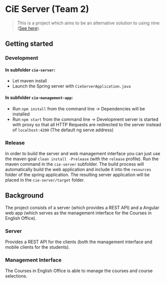 # CiE Server (Team 2)

> This is a project which aims to be an alternative solution to using nine ([See here](https://nine.wi.hm.edu)).

## Getting started

### Development

#### In subfolder `cie-server`:
- Let maven install
- Launch the Spring server with `CieServerApplication.java`

#### In subfolder `cie-management-app`:
- Run `npm install` from the command line -> Dependencies will be installed
- Run `npm start` from the command line -> Development server is started with proxy so that all HTTP Requests are redirected to the server instead of `localhost:4200` (The default ng serve address)

### Release
In order to build the server and web management interface you can just use the maven goal `clean install -Prelease` (with the `release` profile). Run the maven command in the `cie-server` subfolder. The build process will automatically build the web application and include it into the `resources` folder of the spring application. The resulting server application will be placed in the `cie-server/target` folder.

## Background
The project consists of a server (which provides a REST API) and a Angular web app (which serves as the management interface for the Courses in English Office).

### Server
Provides a REST API for the clients (both the management interface and mobile clients for the students).

### Management Interface
The Courses in English Office is able to manage the courses and course selections.
